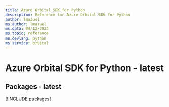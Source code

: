 ```yaml
---
title: Azure Orbital SDK for Python
description: Reference for Azure Orbital SDK for Python
author: lmazuel
ms.author: lmazuel
ms.data: 04/12/2023
ms.topic: reference
ms.devlang: python
ms.service: orbital
---
```

# Azure Orbital SDK for Python - latest
## Packages - latest
[!INCLUDE [packages](orbital-index.md)]